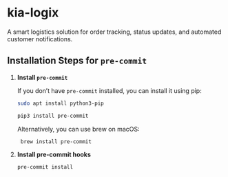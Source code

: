 # kia-logix
A smart logistics solution for order tracking, status updates, and automated customer notifications.
## Installation Steps for `pre-commit`
1. **Install `pre-commit`**

   If you don’t have `pre-commit` installed, you can install it using pip:

   ```bash
   sudo apt install python3-pip
   ```
   ```bash
   pip3 install pre-commit
   ```

   Alternatively, you can use brew on macOS:
      ```bash
       brew install pre-commit
      ```

2. **Install pre-commit hooks**

   ```bash
   pre-commit install
   ```
